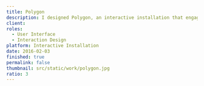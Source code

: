 ```yaml
---
title: Polygon
description: I designed Polygon, an interactive installation that engages a single participant or an entire group, offering multiple interactions based on the sequencer philosophy.
client:
roles:
  - User Interface
  - Interaction Design
platform: Interactive Installation
date: 2016-02-03
finished: true
permalink: false
thumbnail: src/static/work/polygon.jpg
ratio: 3
---
```

